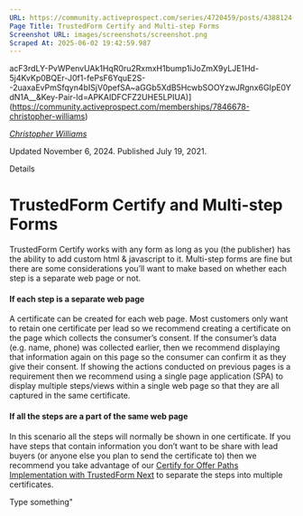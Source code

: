 ```yaml
---
URL: https://community.activeprospect.com/series/4720459/posts/4388124-trustedform-certify-and-multi-step-forms
Page Title: TrustedForm Certify and Multi-step Forms
Screenshot URL: images/screenshots/screenshot.png
Scraped At: 2025-06-02 19:42:59.987
---
```

acF3rdLY-PvWPenvUAk1HqR0ru2RxmxH1bump1iJoZmX9yLJE1Hd-5j4KvKp0BQEr-J0f1-fePsF6YquE2S--2uaxaEvPmSfqyn4bISjV0pefSA~aGGb5XdB5HcwbSOOYzwJRgnx6GIpE0YdN1A__&Key-Pair-Id=APKAIDFCFZ2UHE5LPIUA)](https://community.activeprospect.com/memberships/7846678-christopher-williams)

[_Christopher Williams_](https://community.activeprospect.com/memberships/7846678-christopher-williams)

Updated November 6, 2024. Published July 19, 2021.

Details

# TrustedForm Certify and Multi-step Forms

TrustedForm Certify works with any form as long as you (the publisher) has the ability to add custom html & javascript to it. Multi-step forms are fine but there are some considerations you’ll want to make based on whether each step is a separate web page or not.

#### If each step is a separate web page

A certificate can be created for each web page. Most customers only want to retain one certificate per lead so we recommend creating a certificate on the page which collects the consumer’s consent. If the consumer’s data (e.g. name, phone) was collected earlier, then we recommend displaying that information again on this page so the consumer can confirm it as they give their consent. If showing the actions conducted on previous pages is a requirement then we recommend using a single page application (SPA) to display multiple steps/views within a single web page so that they are all captured in the same certificate.

#### If all the steps are a part of the same web page

In this scenario all the steps will normally be shown in one certificate. If you have steps that contain information you don’t want to be share with lead buyers (or anyone else you plan to send the certificate to) then we recommend you take advantage of our [Certify for Offer Paths Implementation with TrustedForm Next](https://community.activeprospect.com/posts/5291010-certify-for-offer-paths-implementation-with-trustedform-next) to separate the steps into multiple certificates.

Type something"
